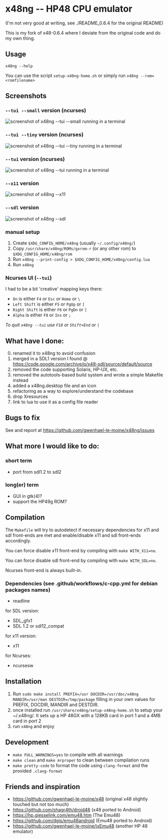 # x48ng -- HP48 CPU emulator

(I'm not very good at writing, see ./README_0.6.4 for the original README)

This is my fork of x48-0.6.4 where I deviate from the original code and do my own thing.

## Usage

`x48ng --help`

You can use the script `setup-x48ng-home.sh` or simply run `x48ng --rom=<romfilename>`

## Screenshots

### `--tui --small` version (ncurses)

![screenshot of x48ng --tui --small running in a terminal](./tui-small-screenshot.png?raw=true "screenshot of x48ng --tui running in a terminal")

### `--tui --tiny` version (ncurses)

![screenshot of x48ng --tui --tiny running in a terminal](./tui-tiny-screenshot.png?raw=true "screenshot of x48ng --tui running in a terminal")

### `--tui` version (ncurses)

![screenshot of x48ng --tui running in a terminal](./tui-screenshot.png?raw=true "screenshot of x48ng --tui running in a terminal")

### `--x11` version

![screenshot of x48ng --x11](./x11-screenshot.png?raw=true "screenshot of x48ng --x11")

### `--sdl` version

![screenshot of x48ng --sdl](./sdl-screenshot.png?raw=true "screenshot of x48ng --sdl")

### manual setup

1. Create `$XDG_CONFIG_HOME/x48ng` (usually `~/.config/x48ng/`)
2. Copy `/usr/share/x48ng/ROMs/gxrom-r` (or any other rom) to `$XDG_CONFIG_HOME/x48ng/rom`
3. Run `x48ng --print-config > $XDG_CONFIG_HOME/x48ng/config.lua`
4. Run `x48ng`

### Ncurses UI (`--tui`)

I had to be a bit 'creative' mapping keys there:

- `On` is either `F4` or `Esc` or `Home` or `\`
- `Left Shift` is either `F5` or `PgUp` or `[`
- `Right Shift` is either `F6` or `PgDn` or `]`
- `Alpha` is either `F8` or `Ins` or `;`

_To quit `x48ng --tui` use `F10` or `Shift+End` or `|`_

## What have I done:

0. renamed it to x48ng to avoid confusion
1. merged in a SDL1 version I found @ https://code.google.com/archive/p/x48-sdl/source/default/source
2. removed the code supporting Solaris, HP-UX, etc.
3. removed the autotools-based build system and wrote a simple Makefile instead
4. added a x48ng.desktop file and an icon
5. refactoring as a way to explore/understand the codebase
6. drop Xresources
7. link to lua to use it as a config file reader

## Bugs to fix

See and report at https://github.com/gwenhael-le-moine/x48ng/issues

## What more I would like to do:

### short term

- port from sdl1.2 to sdl2

### long(er) term

- GUI in gtk(4)?
- support the HP49g ROM?

## Compilation

The `Makefile` will try to autodetect if necessary dependencies for x11 and sdl front-ends are met and enable/disable x11 and sdl front-ends accordingly.

You can force disable x11 front-end by compiling with `make WITH_X11=no`.

You can force disable sdl front-end by compiling with `make WITH_SDL=no`.

Ncurses front-end is always built-in.

### Dependencies (see .github/workflows/c-cpp.yml for debian packages names)

- readline

for SDL version:

- SDL_gfx1
- SDL 1.2 or sdl12_compat

for x11 version:

- x11

for Ncurses:

- ncursesw

## Installation

1. Run `sudo make install PREFIX=/usr DOCDIR=/usr/doc/x48ng MANDIR=/usr/man DESTDIR=/tmp/package` filling in your own values for PREFIX, DOCDIR, MANDIR and DESTDIR.
2. once installed run `/usr/share/x48ng/setup-x48ng-home.sh` to setup your ~/.x48ng/. It sets up a HP 48GX with a 128KB card in port 1 and a 4MB card in port 2
3. run `x48ng` and enjoy

## Development

- `make FULL_WARNINGS=yes` to compile with all warnings
- `make clean` and `make mrproper` to clean between compilation runs
- `make pretty-code` to format the code using `clang-format` and the provided `.clang-format`

## Friends and inspiration

- https://github.com/gwenhael-le-moine/x48 (original x48 slightly touched but not too much)
- https://github.com/shagr4th/droid48 (x48 ported to Android)
- https://hp.giesselink.com/emu48.htm (The Emu48)
- https://github.com/dgis/emu48android (Emu48 ported to Android)
- https://github.com/gwenhael-le-moine/jsEmu48 (another HP 48 emulator)
